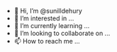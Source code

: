 - 👋 Hi, I’m @sunilldehury
- 👀 I’m interested in ...
- 🌱 I’m currently learning ...
- 💞️ I’m looking to collaborate on ...
- 📫 How to reach me ...

<!---
sunilldehury/sunilldehury is a ✨ special ✨ repository because its `README.md` (this file) appears on your GitHub profile.
You can click the Preview link to take a look at your changes.
--->
